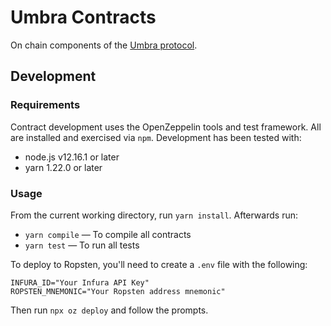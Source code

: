 # Umbra Contracts

On chain components of the [Umbra protocol](../README.md).

## Development

### Requirements

Contract development uses the OpenZeppelin tools and test framework. All are installed and exercised via `npm`. Development has been tested with:

- node.js v12.16.1 or later
- yarn 1.22.0 or later

### Usage

From the current working directory, run `yarn install`. Afterwards run:

- `yarn compile` — To compile all contracts
- `yarn test` — To run all tests

To deploy to Ropsten, you'll need to create a `.env` file with the following:

```
INFURA_ID="Your Infura API Key"
ROPSTEN_MNEMONIC="Your Ropsten address mnemonic"
```

Then run `npx oz deploy` and follow the prompts.
